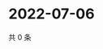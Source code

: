 # 2022-07-06

共 0 条

<!-- BEGIN WEIBO -->
<!-- 最后更新时间 Wed Jul 06 2022 15:00:49 GMT+0800 (China Standard Time) -->

<!-- END WEIBO -->
